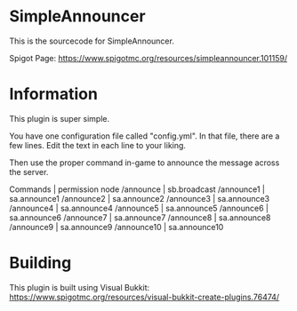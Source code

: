 # SimpleAnnouncer
This is the sourcecode for SimpleAnnouncer.

Spigot Page: https://www.spigotmc.org/resources/simpleannouncer.101159/


# Information
This plugin is super simple.

You have one configuration file called "config.yml".
In that file, there are a few lines. Edit the text in each line to your liking.

Then use the proper command in-game to announce the message across the server.

Commands | permission node
/announce | sb.broadcast
/announce1 | sa.announce1
/announce2 | sa.announce2
/announce3 | sa.announce3
/announce4 | sa.announce4
/announce5 | sa.announce5
/announce6 | sa.announce6
/announce7 | sa.announce7
/announce8 | sa.announce8
/announce9 | sa.announce9
/announce10 | sa.announce10

# Building
This plugin is built using Visual Bukkit: https://www.spigotmc.org/resources/visual-bukkit-create-plugins.76474/
